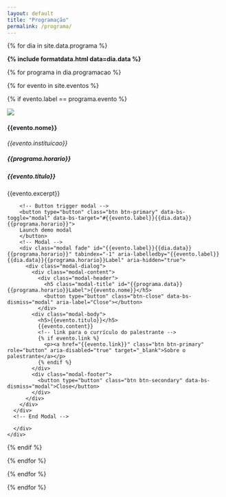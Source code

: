 ```yaml
---
layout: default
title: "Programação"
permalink: /programa/
---
```


<div class="container-md my-2">

<div class="col border m-2 bg-light">

{% for dia in site.data.programa %}

<div class="alert bg-success bg-gradient text-white" role="alert">
  <b>{% include formatdata.html data=dia.data %}</b>
</div>

{% for programa in dia.programacao %}

{% for evento in site.eventos %}

{% if evento.label == programa.evento %}

<div class="card m-3">
  <div class="row g-0">
    <div class="col-md-3">
      <img src="{{site.baseurl}}/img/eventos/{{evento.img}}" class="card-img-top" style="object-fit: contain;">
    </div>
    <div class="col-md-9">
      <div class="card-body">
        <h4 class="card-title">{{evento.nome}}</h4>
        <p><i>{{evento.instituicao}}</i></p>
        <h5>{{programa.horario}}</h5>
        <h5>{{evento.titulo}}</h5>
        {{evento.excerpt}}

        <!-- Button trigger modal -->
        <button type="button" class="btn btn-primary" data-bs-toggle="modal" data-bs-target="#{{evento.label}}{{dia.data}}{{programa.horario}}">
        Launch demo modal
        </button>
        <!-- Modal -->
        <div class="modal fade" id="{{evento.label}}{{dia.data}}{{programa.horario}}" tabindex="-1" aria-labelledby="{{evento.label}}{{dia.data}}{{programa.horario}}Label" aria-hidden="true">
          <div class="modal-dialog">
            <div class="modal-content">
              <div class="modal-header">
                <h5 class="modal-title" id="{{programa.data}}{{programa.horario}}Label">{{evento.nome}}</h5>
                <button type="button" class="btn-close" data-bs-dismiss="modal" aria-label="Close"></button>
              </div>
            <div class="modal-body">
              <h5>{{evento.titulo}}</h5>
              {{evento.content}}
              <!-- link para o currículo do palestrante -->
              {% if evento.link %}
                <p><a href="{{evento.link}}" class="btn btn-primary" role="button" aria-disabled="true" target="_blank">Sobre o palestrante</a></p>
              {% endif %}
            </div>
            <div class="modal-footer">
              <button type="button" class="btn btn-secondary" data-bs-dismiss="modal">Close</button>
            </div>
          </div>
        </div>
      </div>
      <!-- End Modal -->
        
      </div>
    </div>
  </div>
</div>

{% endif %}

{% endfor %}

{% endfor %}

{% endfor %}

</div>
</div>